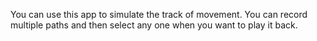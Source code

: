 You can use this app to simulate the track of movement. You can record multiple paths and then select any one when you want to play it back.
